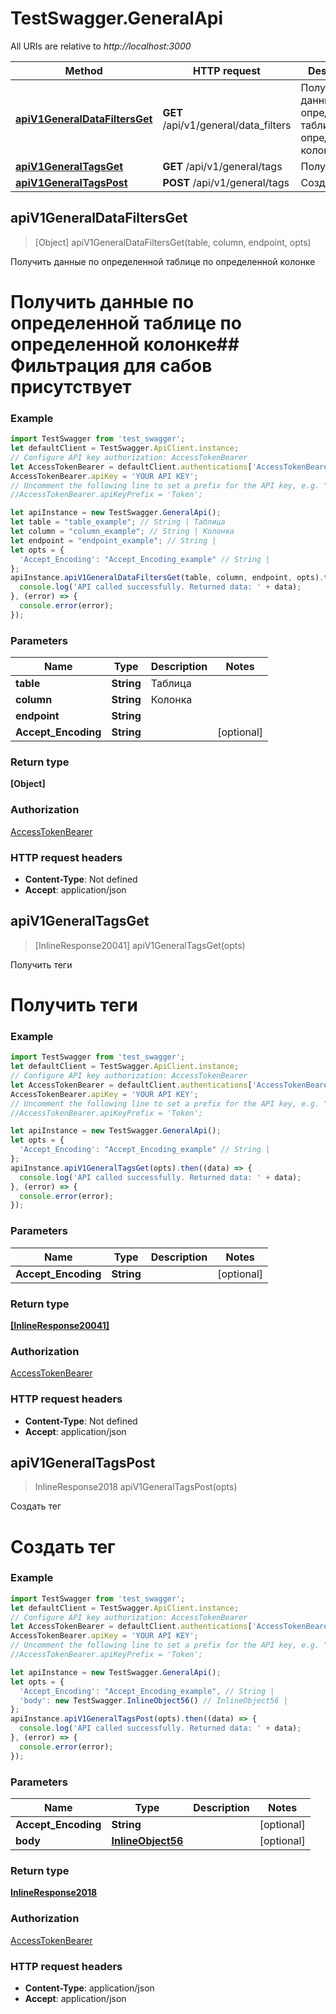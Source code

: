 # TestSwagger.GeneralApi

All URIs are relative to *http://localhost:3000*

Method | HTTP request | Description
------------- | ------------- | -------------
[**apiV1GeneralDataFiltersGet**](GeneralApi.md#apiV1GeneralDataFiltersGet) | **GET** /api/v1/general/data_filters | Получить данные по определенной таблице по определенной колонке
[**apiV1GeneralTagsGet**](GeneralApi.md#apiV1GeneralTagsGet) | **GET** /api/v1/general/tags | Получить теги
[**apiV1GeneralTagsPost**](GeneralApi.md#apiV1GeneralTagsPost) | **POST** /api/v1/general/tags | Создать тег



## apiV1GeneralDataFiltersGet

> [Object] apiV1GeneralDataFiltersGet(table, column, endpoint, opts)

Получить данные по определенной таблице по определенной колонке

# Получить данные по определенной таблице по определенной колонке## Фильтрация для сабов присутствует

### Example

```javascript
import TestSwagger from 'test_swagger';
let defaultClient = TestSwagger.ApiClient.instance;
// Configure API key authorization: AccessTokenBearer
let AccessTokenBearer = defaultClient.authentications['AccessTokenBearer'];
AccessTokenBearer.apiKey = 'YOUR API KEY';
// Uncomment the following line to set a prefix for the API key, e.g. "Token" (defaults to null)
//AccessTokenBearer.apiKeyPrefix = 'Token';

let apiInstance = new TestSwagger.GeneralApi();
let table = "table_example"; // String | Таблица
let column = "column_example"; // String | Колонка
let endpoint = "endpoint_example"; // String | 
let opts = {
  'Accept_Encoding': "Accept_Encoding_example" // String | 
};
apiInstance.apiV1GeneralDataFiltersGet(table, column, endpoint, opts).then((data) => {
  console.log('API called successfully. Returned data: ' + data);
}, (error) => {
  console.error(error);
});

```

### Parameters


Name | Type | Description  | Notes
------------- | ------------- | ------------- | -------------
 **table** | **String**| Таблица | 
 **column** | **String**| Колонка | 
 **endpoint** | **String**|  | 
 **Accept_Encoding** | **String**|  | [optional] 

### Return type

**[Object]**

### Authorization

[AccessTokenBearer](../README.md#AccessTokenBearer)

### HTTP request headers

- **Content-Type**: Not defined
- **Accept**: application/json


## apiV1GeneralTagsGet

> [InlineResponse20041] apiV1GeneralTagsGet(opts)

Получить теги

# Получить теги

### Example

```javascript
import TestSwagger from 'test_swagger';
let defaultClient = TestSwagger.ApiClient.instance;
// Configure API key authorization: AccessTokenBearer
let AccessTokenBearer = defaultClient.authentications['AccessTokenBearer'];
AccessTokenBearer.apiKey = 'YOUR API KEY';
// Uncomment the following line to set a prefix for the API key, e.g. "Token" (defaults to null)
//AccessTokenBearer.apiKeyPrefix = 'Token';

let apiInstance = new TestSwagger.GeneralApi();
let opts = {
  'Accept_Encoding': "Accept_Encoding_example" // String | 
};
apiInstance.apiV1GeneralTagsGet(opts).then((data) => {
  console.log('API called successfully. Returned data: ' + data);
}, (error) => {
  console.error(error);
});

```

### Parameters


Name | Type | Description  | Notes
------------- | ------------- | ------------- | -------------
 **Accept_Encoding** | **String**|  | [optional] 

### Return type

[**[InlineResponse20041]**](InlineResponse20041.md)

### Authorization

[AccessTokenBearer](../README.md#AccessTokenBearer)

### HTTP request headers

- **Content-Type**: Not defined
- **Accept**: application/json


## apiV1GeneralTagsPost

> InlineResponse2018 apiV1GeneralTagsPost(opts)

Создать тег

# Создать тег

### Example

```javascript
import TestSwagger from 'test_swagger';
let defaultClient = TestSwagger.ApiClient.instance;
// Configure API key authorization: AccessTokenBearer
let AccessTokenBearer = defaultClient.authentications['AccessTokenBearer'];
AccessTokenBearer.apiKey = 'YOUR API KEY';
// Uncomment the following line to set a prefix for the API key, e.g. "Token" (defaults to null)
//AccessTokenBearer.apiKeyPrefix = 'Token';

let apiInstance = new TestSwagger.GeneralApi();
let opts = {
  'Accept_Encoding': "Accept_Encoding_example", // String | 
  'body': new TestSwagger.InlineObject56() // InlineObject56 | 
};
apiInstance.apiV1GeneralTagsPost(opts).then((data) => {
  console.log('API called successfully. Returned data: ' + data);
}, (error) => {
  console.error(error);
});

```

### Parameters


Name | Type | Description  | Notes
------------- | ------------- | ------------- | -------------
 **Accept_Encoding** | **String**|  | [optional] 
 **body** | [**InlineObject56**](InlineObject56.md)|  | [optional] 

### Return type

[**InlineResponse2018**](InlineResponse2018.md)

### Authorization

[AccessTokenBearer](../README.md#AccessTokenBearer)

### HTTP request headers

- **Content-Type**: application/json
- **Accept**: application/json

